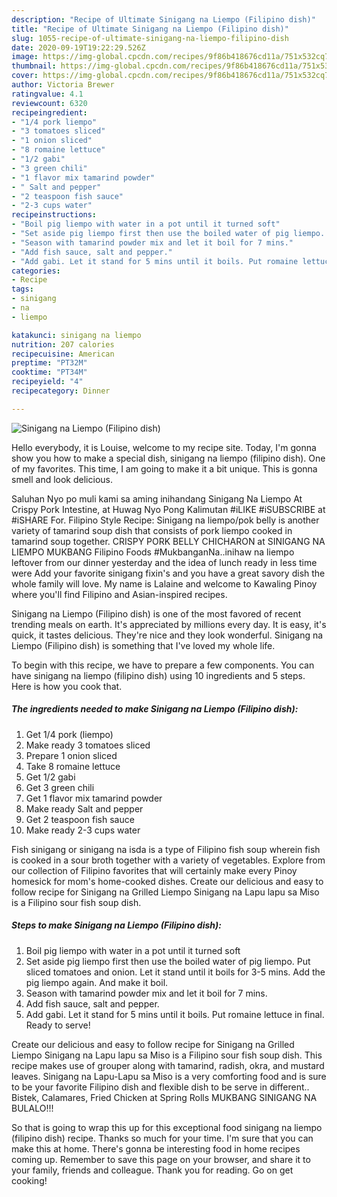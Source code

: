 ```yaml
---
description: "Recipe of Ultimate Sinigang na Liempo (Filipino dish)"
title: "Recipe of Ultimate Sinigang na Liempo (Filipino dish)"
slug: 1055-recipe-of-ultimate-sinigang-na-liempo-filipino-dish
date: 2020-09-19T19:22:29.526Z
image: https://img-global.cpcdn.com/recipes/9f86b418676cd11a/751x532cq70/sinigang-na-liempo-filipino-dish-recipe-main-photo.jpg
thumbnail: https://img-global.cpcdn.com/recipes/9f86b418676cd11a/751x532cq70/sinigang-na-liempo-filipino-dish-recipe-main-photo.jpg
cover: https://img-global.cpcdn.com/recipes/9f86b418676cd11a/751x532cq70/sinigang-na-liempo-filipino-dish-recipe-main-photo.jpg
author: Victoria Brewer
ratingvalue: 4.1
reviewcount: 6320
recipeingredient:
- "1/4 pork liempo"
- "3 tomatoes sliced"
- "1 onion sliced"
- "8 romaine lettuce"
- "1/2 gabi"
- "3 green chili"
- "1 flavor mix tamarind powder"
- " Salt and pepper"
- "2 teaspoon fish sauce"
- "2-3 cups water"
recipeinstructions:
- "Boil pig liempo with water in a pot until it turned soft"
- "Set aside pig liempo first then use the boiled water of pig liempo. Put sliced tomatoes and onion. Let it stand until it boils for 3-5 mins. Add the pig liempo again. And make it boil."
- "Season with tamarind powder mix and let it boil for 7 mins."
- "Add fish sauce, salt and pepper."
- "Add gabi. Let it stand for 5 mins until it boils. Put romaine lettuce in final. Ready to serve!"
categories:
- Recipe
tags:
- sinigang
- na
- liempo

katakunci: sinigang na liempo 
nutrition: 207 calories
recipecuisine: American
preptime: "PT32M"
cooktime: "PT34M"
recipeyield: "4"
recipecategory: Dinner

---
```



![Sinigang na Liempo (Filipino dish)](https://img-global.cpcdn.com/recipes/9f86b418676cd11a/751x532cq70/sinigang-na-liempo-filipino-dish-recipe-main-photo.jpg)

Hello everybody, it is Louise, welcome to my recipe site. Today, I'm gonna show you how to make a special dish, sinigang na liempo (filipino dish). One of my favorites. This time, I am going to make it a bit unique. This is gonna smell and look delicious.

Saluhan Nyo po muli kami sa aming inihandang Sinigang Na Liempo At Crispy Pork Intestine, at Huwag Nyo Pong Kalimutan #iLIKE #iSUBSCRIBE at #iSHARE For. Filipino Style Recipe: Sinigang na liempo/pok belly is another variety of tamarind soup dish that consists of pork liempo cooked in tamarind soup together. CRISPY PORK BELLY CHICHARON at SINIGANG NA LIEMPO MUKBANG Filipino Foods #MukbanganNa..inihaw na liempo leftover from our dinner yesterday and the idea of lunch ready in less time were Add your favorite sinigang fixin&#39;s and you have a great savory dish the whole family will love. My name is Lalaine and welcome to Kawaling Pinoy where you&#39;ll find Filipino and Asian-inspired recipes.

Sinigang na Liempo (Filipino dish) is one of the most favored of recent trending meals on earth. It's appreciated by millions every day. It is easy, it's quick, it tastes delicious. They're nice and they look wonderful. Sinigang na Liempo (Filipino dish) is something that I've loved my whole life.


To begin with this recipe, we have to prepare a few components. You can have sinigang na liempo (filipino dish) using 10 ingredients and 5 steps. Here is how you cook that.

<!--inarticleads1-->

##### The ingredients needed to make Sinigang na Liempo (Filipino dish):

1. Get 1/4 pork (liempo)
1. Make ready 3 tomatoes sliced
1. Prepare 1 onion sliced
1. Take 8 romaine lettuce
1. Get 1/2 gabi
1. Get 3 green chili
1. Get 1 flavor mix tamarind powder
1. Make ready  Salt and pepper
1. Get 2 teaspoon fish sauce
1. Make ready 2-3 cups water


Fish sinigang or sinigang na isda is a type of Filipino fish soup wherein fish is cooked in a sour broth together with a variety of vegetables. Explore from our collection of Filipino favorites that will certainly make every Pinoy homesick for mom&#39;s home-cooked dishes. Create our delicious and easy to follow recipe for Sinigang na Grilled Liempo Sinigang na Lapu lapu sa Miso is a Filipino sour fish soup dish. 

<!--inarticleads2-->

##### Steps to make Sinigang na Liempo (Filipino dish):

1. Boil pig liempo with water in a pot until it turned soft
1. Set aside pig liempo first then use the boiled water of pig liempo. Put sliced tomatoes and onion. Let it stand until it boils for 3-5 mins. Add the pig liempo again. And make it boil.
1. Season with tamarind powder mix and let it boil for 7 mins.
1. Add fish sauce, salt and pepper.
1. Add gabi. Let it stand for 5 mins until it boils. Put romaine lettuce in final. Ready to serve!


Create our delicious and easy to follow recipe for Sinigang na Grilled Liempo Sinigang na Lapu lapu sa Miso is a Filipino sour fish soup dish. This recipe makes use of grouper along with tamarind, radish, okra, and mustard leaves. Sinigang na Lapu-Lapu sa Miso is a very comforting food and is sure to be your favorite Filipino dish and flexible dish to be serve in different.. Bistek, Calamares, Fried Chicken at Spring Rolls MUKBANG SINIGANG NA BULALO!!! 

So that is going to wrap this up for this exceptional food sinigang na liempo (filipino dish) recipe. Thanks so much for your time. I'm sure that you can make this at home. There's gonna be interesting food in home recipes coming up. Remember to save this page on your browser, and share it to your family, friends and colleague. Thank you for reading. Go on get cooking!
